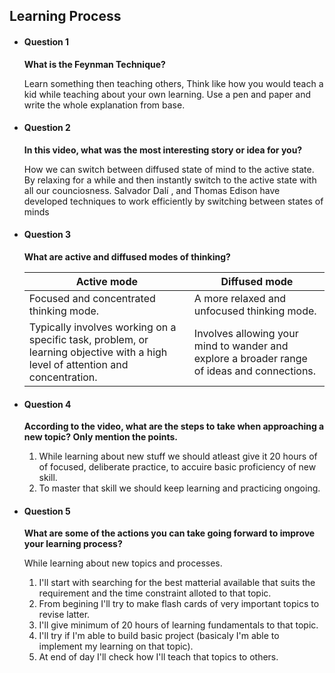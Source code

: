 ## Learning Process

- #### Question 1

  **What is the Feynman Technique?**

  Learn something then teaching others, Think like how you would teach a kid while teaching about your own learning. Use a pen and paper and write the whole explanation from base.

- #### Question 2

  **In this video, what was the most interesting story or idea for you?**

  How we can switch between diffused state of mind to the active state. By relaxing for a while and then instantly switch to the active state with all our counciosness.
  Salvador Dalí , and Thomas Edison have developed techniques to work efficiently by switching between states of minds

- #### Question 3

  **What are active and diffused modes of thinking?**

  | Active mode                                                                                                                     | Diffused mode                                                                               |
  | ------------------------------------------------------------------------------------------------------------------------------- | ------------------------------------------------------------------------------------------- |
  | Focused and concentrated thinking mode.                                                                                         | A more relaxed and unfocused thinking mode.                                                 |
  | Typically involves working on a specific task, problem, or learning objective with a high level of attention and concentration. | Involves allowing your mind to wander and explore a broader range of ideas and connections. |

- #### Question 4

  **According to the video, what are the steps to take when approaching a new topic? Only mention the points.**

  1. While learning about new stuff we should atleast give it 20 hours of of focused, deliberate practice, to accuire basic proficiency of new skill.
  2. To master that skill we should keep learning and practicing ongoing.

- #### Question 5

  **What are some of the actions you can take going forward to improve your learning process?**

  While learning about new topics and processes.

  1. I'll start with searching for the best matterial available that suits the requirement and the time constraint alloted to that topic.
  2. From begining I'll try to make flash cards of very important topics to revise latter.
  3. I'll give minimum of 20 hours of learning fundamentals to that topic.
  4. I'll try if I'm able to build basic project (basicaly I'm able to implement my learning on that topic).
  5. At end of day I'll check how I'll teach that topics to others.

